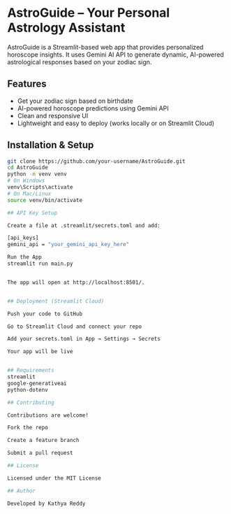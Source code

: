 # AstroGuide – Your Personal Astrology Assistant

AstroGuide is a Streamlit-based web app that provides personalized horoscope insights. It uses Gemini AI API to generate dynamic, AI-powered astrological responses based on your zodiac sign.

## Features
-  Get your zodiac sign based on birthdate
-  AI-powered horoscope predictions using Gemini API
-  Clean and responsive UI
-  Lightweight and easy to deploy (works locally or on Streamlit Cloud)

## Installation & Setup
```bash
git clone https://github.com/your-username/AstroGuide.git
cd AstroGuide
python -m venv venv
# On Windows
venv\Scripts\activate
# On Mac/Linux
source venv/bin/activate

## API Key Setup

Create a file at .streamlit/secrets.toml and add:

[api_keys]
gemini_api = "your_gemini_api_key_here"

Run the App
streamlit run main.py


The app will open at http://localhost:8501/.


## Deployment (Streamlit Cloud)

Push your code to GitHub

Go to Streamlit Cloud and connect your repo

Add your secrets.toml in App → Settings → Secrets

Your app will be live


## Requirements
streamlit
google-generativeai
python-dotenv

## Contributing

Contributions are welcome!

Fork the repo

Create a feature branch

Submit a pull request

## License

Licensed under the MIT License

## Author

Developed by Kathya Reddy


